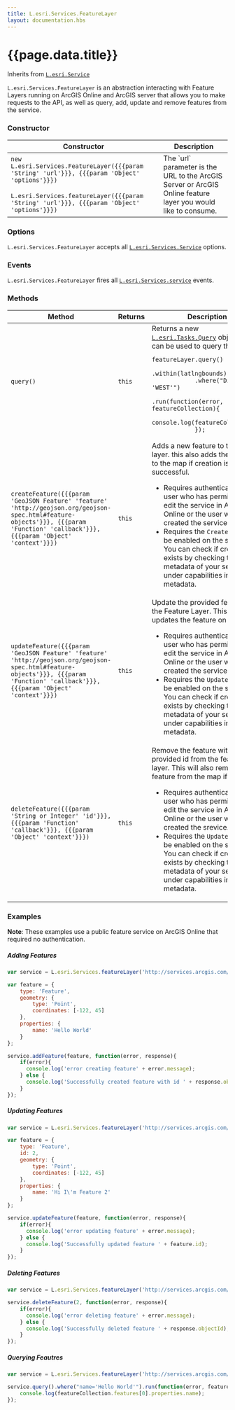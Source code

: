 ```yaml
---
title: L.esri.Services.FeatureLayer
layout: documentation.hbs
---
```


# {{page.data.title}}

Inherits from [`L.esri.Service`]({{assets}}api-reference/services/service.html)

`L.esri.Services.FeatureLayer` is an abstraction interacting with Feature Layers running on ArcGIS Online and ArcGIS server that allows you to make requests to the API, as well as query, add, update and remove features from the service.

### Constructor

<table>
    <thead>
        <tr>
            <th>Constructor</th>
            <th>Description</th>
        </tr>
    </thead>
    <tbody>
        <tr>
            <td><code class="nobr">new L.esri.Services.FeatureLayer({{{param 'String' 'url'}}}, {{{param 'Object' 'options'}}})</code><br><br><code class="nobr">L.esri.Services.featureLayer({{{param 'String' 'url'}}}, {{{param 'Object' 'options'}}})</code></td>
            <td>The `url` parameter is the URL to the ArcGIS Server or ArcGIS Online feature layer you would like to consume.</td>
        </tr>
    </tbody>
</table>

### Options

`L.esri.Services.FeatureLayer` accepts all [`L.esri.Services.Service`]({{assets}}api-reference/services/service.html) options.

### Events

`L.esri.Services.FeatureLayer` fires all  [`L.esri.Services.service`]({{assets}}api-reference/services/service.html) events.

### Methods

<table>
    <thead>
        <tr>
            <th>Method</th>
            <th>Returns</th>
            <th>Description</th>
        </tr>
    </thead>
    <tbody>
        <tr>
            <td><code>query()</code></td>
            <td><code>this</code></td>
            <td>
                Returns a new <a href="{{assets}}api-reference/tasks/query.html"><code>L.esri.Tasks.Query</code></a> object that can be used to query this layer.
<pre class="js"><code>featureLayer.query()
            .within(latlngbounds)
            .where("Direction = 'WEST'")
            .run(function(error, featureCollection){
              console.log(featureCollection);
            });</code></pre>
            </td>
        </tr>
        <tr>
            <td><code>createFeature({{{param 'GeoJSON Feature' 'feature' 'http://geojson.org/geojson-spec.html#feature-objects'}}}, {{{param 'Function' 'callback'}}}, {{{param 'Object' 'context'}}})</code></td>
            <td><code>this</code></td>
            <td>
                Adds a new feature to the feature layer. this also adds the feature to the map if creation is successful.
                <ul>
                    <li>Requires authentication as a user who has permission to edit the service in ArcGIS Online or the user who created the service.</li>
                    <li>Requires the <code>Create</code> capability be enabled on the service. You can check if creation exists by checking the metadata of your service under capabilities in the metadata.</li>
                </ul>
            </td>
        </tr>
        <tr>
            <td><code>updateFeature({{{param 'GeoJSON Feature' 'feature' 'http://geojson.org/geojson-spec.html#feature-objects'}}}, {{{param 'Function' 'callback'}}}, {{{param 'Object' 'context'}}})</code></td>
            <td><code>this</code></td>
            <td>
                Update the provided feature on the Feature Layer. This also updates the feature on the map.
                <ul>
                    <li>Requires authentication as a user who has permission to edit the service in ArcGIS Online or the user who created the service.</li>
                    <li>Requires the <code>Update</code> capability be enabled on the service. You can check if creation exists by checking the metadata of your service under capabilities in the metadata.</li>
                </ul>
            </td>
        </tr>
        <tr>
            <td><code>deleteFeature({{{param 'String or Integer' 'id'}}}, {{{param 'Function' 'callback'}}}, {{{param 'Object' 'context'}}})</code></td>
            <td><code>this</code></td>
            <td>
                Remove the feature with the provided id from the feature layer. This will also remove the feature from the map if it exists.
                <ul>
                    <li>Requires authentication as a user who has permission to edit the service in ArcGIS Online or the user who created the srevice.</li>
                    <li>Requires the <code>Update</code> capability be enabled on the service. You can check if creation exists by checking the metadata of your service under capabilities in the metadata.</li>
                </ul>
            </td>
        </tr>
    </tbody>
</table>

### Examples

**Note**: These examples use a public feature service on ArcGIS Online that required no authentication.

##### Adding Features
```js
var service = L.esri.Services.featureLayer('http://services.arcgis.com/rOo16HdIMeOBI4Mb/arcgis/rest/services/Pubic_Feature_Service/FeatureServer/0');

var feature = {
    type: 'Feature',
    geometry: {
        type: 'Point',
        coordinates: [-122, 45]
    },
    properties: {
        name: 'Hello World'
    }
};

service.addFeature(feature, function(error, response){
    if(error){
      console.log('error creating feature' + error.message);
    } else {
      console.log('Successfully created feature with id ' + response.objectId);
    }
});
```

##### Updating Features

```js
var service = L.esri.Services.featureLayer('http://services.arcgis.com/rOo16HdIMeOBI4Mb/arcgis/rest/services/Pubic_Feature_Service/FeatureServer/0');

var feature = {
    type: 'Feature',
    id: 2,
    geometry: {
        type: 'Point',
        coordinates: [-122, 45]
    },
    properties: {
        name: 'Hi I\'m Feature 2'
    }
};

service.updateFeature(feature, function(error, response){
    if(error){
      console.log('error updating feature' + error.message);
    } else {
      console.log('Successfully updated feature ' + feature.id);
    }
});
```

##### Deleting Features

```js
var service = L.esri.Services.featureLayer('http://services.arcgis.com/rOo16HdIMeOBI4Mb/arcgis/rest/services/Pubic_Feature_Service/FeatureServer/0');

service.deleteFeature(2, function(error, response){
    if(error){
      console.log('error deleting feature' + error.message);
    } else {
      console.log('Successfully deleted feature ' + response.objectId);
    }
});
```

##### Querying Feautres

```js
var service = L.esri.Services.featureLayer('http://services.arcgis.com/rOo16HdIMeOBI4Mb/arcgis/rest/services/Pubic_Feature_Service/FeatureServer/0');

service.query().where("name='Hello World'").run(function(error, featureCollection, response){
    console.log(featureCollection.features[0].properties.name);
});
```
